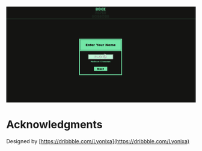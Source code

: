![Demo animation](./images/rps_demo.gif)

# Acknowledgments
Designed by [https://dribbble.com/Lyonixa](https://dribbble.com/Lyonixa)
